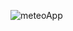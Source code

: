 
![meteoApp](https://github.com/francescocaccia/u3-d10-compito/assets/123968277/7dd532e7-030a-4654-abac-21d9a4fece14)
